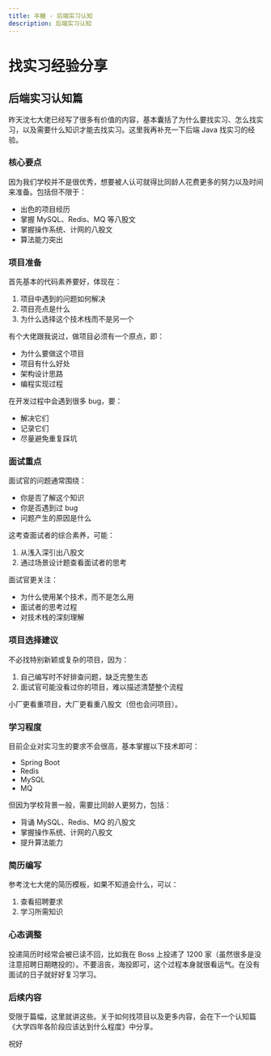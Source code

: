 ```yaml
---
title: 半糖 - 后端实习认知
description: 后端实习认知
---
```


# 找实习经验分享

## 后端实习认知篇

昨天沈七大佬已经写了很多有价值的内容，基本囊括了为什么要找实习、怎么找实习，以及需要什么知识才能去找实习。这里我再补充一下后端 Java 找实习的经验。

### 核心要点

因为我们学校并不是很优秀，想要被人认可就得比同龄人花费更多的努力以及时间来准备。包括但不限于：

- 出色的项目经历
- 掌握 MySQL、Redis、MQ 等八股文
- 掌握操作系统、计网的八股文
- 算法能力突出

### 项目准备

首先基本的代码素养要好，体现在：

1. 项目中遇到的问题如何解决
2. 项目亮点是什么
3. 为什么选择这个技术栈而不是另一个

有个大佬跟我说过，做项目必须有一个原点，即：

- 为什么要做这个项目
- 项目有什么好处
- 架构设计思路
- 编程实现过程

在开发过程中会遇到很多 bug，要：

- 解决它们
- 记录它们
- 尽量避免重复踩坑

### 面试重点

面试官的问题通常围绕：

- 你是否了解这个知识
- 你是否遇到过 bug
- 问题产生的原因是什么

这考查面试者的综合素养，可能：

1. 从浅入深引出八股文
2. 通过场景设计题查看面试者的思考

面试官更关注：

- 为什么使用某个技术，而不是怎么用
- 面试者的思考过程
- 对技术栈的深刻理解

### 项目选择建议

不必找特别新颖或复杂的项目，因为：

1. 自己编写时不好排查问题，缺乏完整生态
2. 面试官可能没看过你的项目，难以描述清楚整个流程

小厂更看重项目，大厂更看重八股文（但也会问项目）。

### 学习程度

目前企业对实习生的要求不会很高，基本掌握以下技术即可：

- Spring Boot
- Redis
- MySQL
- MQ

但因为学校背景一般，需要比同龄人更努力，包括：

- 背诵 MySQL、Redis、MQ 的八股文
- 掌握操作系统、计网的八股文
- 提升算法能力

### 简历编写

参考沈七大佬的简历模板，如果不知道会什么，可以：

1. 查看招聘要求
2. 学习所需知识

### 心态调整

投递简历时经常会被已读不回，比如我在 Boss 上投递了 1200 家（虽然很多是没注意招聘日期瞎投的）。不要沮丧，海投即可，这个过程本身就很看运气。在没有面试的日子就好好复习学习。

### 后续内容

受限于篇幅，这里就讲这些。关于如何找项目以及更多内容，会在下一个认知篇《大学四年各阶段应该达到什么程度》中分享。

祝好
